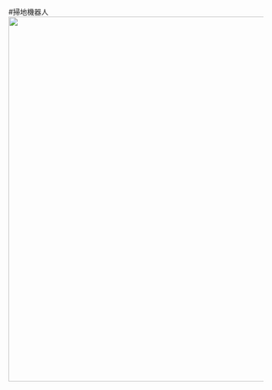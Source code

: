 #掃地機器人
<img src="https://github.com/steak0069/test/assets/162581654/33183c60-add8-41e1-a287-1f204fea4917" width="720">
